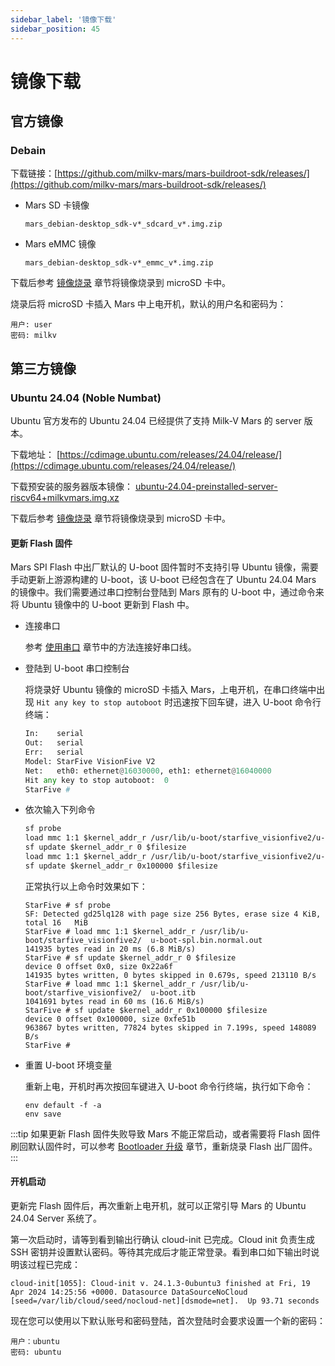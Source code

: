 ```yaml
---
sidebar_label: '镜像下载'
sidebar_position: 45
---
```


# 镜像下载

## 官方镜像

### Debain

下载链接：[https://github.com/milkv-mars/mars-buildroot-sdk/releases/](https://github.com/milkv-mars/mars-buildroot-sdk/releases/)

- Mars SD 卡镜像
  ```
  mars_debian-desktop_sdk-v*_sdcard_v*.img.zip
  ```

- Mars eMMC 镜像
  ```
  mars_debian-desktop_sdk-v*_emmc_v*.img.zip
  ```

下载后参考 [镜像烧录](https://milkv.io/zh/docs/mars/getting-started/boot#%E7%83%A7%E5%BD%95%E9%95%9C%E5%83%8F) 章节将镜像烧录到 microSD 卡中。

烧录后将 microSD 卡插入 Mars 中上电开机，默认的用户名和密码为：
```
用户: user
密码: milkv
```

## 第三方镜像

### Ubuntu 24.04 (Noble Numbat)

Ubuntu 官方发布的 Ubuntu 24.04 已经提供了支持 Milk-V Mars 的 server 版本。

下载地址： [https://cdimage.ubuntu.com/releases/24.04/release/](https://cdimage.ubuntu.com/releases/24.04/release/)

下载预安装的服务器版本镜像： [ubuntu-24.04-preinstalled-server-riscv64+milkvmars.img.xz](https://cdimage.ubuntu.com/releases/24.04/release/ubuntu-24.04-preinstalled-server-riscv64+milkvmars.img.xz)

下载后参考 [镜像烧录](https://milkv.io/zh/docs/mars/getting-started/boot#%E7%83%A7%E5%BD%95%E9%95%9C%E5%83%8F) 章节将镜像烧录到 microSD 卡中。

#### 更新 Flash 固件

Mars SPI Flash 中出厂默认的 U-boot 固件暂时不支持引导 Ubuntu 镜像，需要手动更新上游源构建的 U-boot，该 U-boot 已经包含在了 Ubuntu 24.04 Mars 的镜像中。我们需要通过串口控制台登陆到 Mars 原有的 U-boot 中，通过命令来将 Ubuntu 镜像中的 U-boot 更新到 Flash 中。

- 连接串口

  参考 [使用串口](https://milkv.io/zh/docs/mars/getting-started/setup#%E4%BD%BF%E7%94%A8%E4%B8%B2%E5%8F%A3) 章节中的方法连接好串口线。

- 登陆到 U-boot 串口控制台

  将烧录好 Ubuntu 镜像的 microSD 卡插入 Mars，上电开机，在串口终端中出现 `Hit any key to stop autoboot` 时迅速按下回车键，进入 U-boot 命令行终端：
  ```python {6}
  In:    serial
  Out:   serial
  Err:   serial
  Model: StarFive VisionFive V2
  Net:   eth0: ethernet@16030000, eth1: ethernet@16040000
  Hit any key to stop autoboot:  0
  StarFive #
  ```

- 依次输入下列命令

  ```txt showLineNumbers
  sf probe
  load mmc 1:1 $kernel_addr_r /usr/lib/u-boot/starfive_visionfive2/u-boot-spl.bin.normal.out
  sf update $kernel_addr_r 0 $filesize
  load mmc 1:1 $kernel_addr_r /usr/lib/u-boot/starfive_visionfive2/u-boot.itb
  sf update $kernel_addr_r 0x100000 $filesize
  ```

  正常执行以上命令时效果如下：

  ```
  StarFive # sf probe
  SF: Detected gd25lq128 with page size 256 Bytes, erase size 4 KiB, total 16   MiB
  StarFive # load mmc 1:1 $kernel_addr_r /usr/lib/u-boot/starfive_visionfive2/  u-boot-spl.bin.normal.out
  141935 bytes read in 20 ms (6.8 MiB/s)
  StarFive # sf update $kernel_addr_r 0 $filesize
  device 0 offset 0x0, size 0x22a6f
  141935 bytes written, 0 bytes skipped in 0.679s, speed 213110 B/s
  StarFive # load mmc 1:1 $kernel_addr_r /usr/lib/u-boot/starfive_visionfive2/  u-boot.itb
  1041691 bytes read in 60 ms (16.6 MiB/s)
  StarFive # sf update $kernel_addr_r 0x100000 $filesize
  device 0 offset 0x100000, size 0xfe51b
  963867 bytes written, 77824 bytes skipped in 7.199s, speed 148089 B/s
  StarFive #
  ```

- 重置 U-boot 环境变量

  重新上电，开机时再次按回车键进入 U-boot 命令行终端，执行如下命令：
  ```
  env default -f -a
  env save
  ```

:::tip
如果更新 Flash 固件失败导致 Mars 不能正常启动，或者需要将 Flash 固件刷回默认固件时，可以参考 [Bootloader 升级](https://milkv.io/zh/docs/mars/getting-started/bootloader) 章节，重新烧录 Flash 出厂固件。
:::

#### 开机启动

更新完 Flash 固件后，再次重新上电开机，就可以正常引导 Mars 的 Ubuntu 24.04 Server 系统了。

第一次启动时，请等到看到输出行确认 cloud-init 已完成。Cloud init 负责生成 SSH 密钥并设置默认密码。等待其完成后才能正常登录。看到串口如下输出时说明该过程已完成：

```
cloud-init[1055]: Cloud-init v. 24.1.3-0ubuntu3 finished at Fri, 19 Apr 2024 14:25:56 +0000. Datasource DataSourceNoCloud [seed=/var/lib/cloud/seed/nocloud-net][dsmode=net].  Up 93.71 seconds
```

现在您可以使用以下默认账号和密码登陆，首次登陆时会要求设置一个新的密码：
```
用户：ubuntu
密码: ubuntu
```
